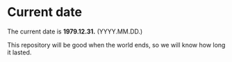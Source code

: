 # Current date

The current date is **1979.12.31.** (YYYY.MM.DD.)

This repository will be good when the world ends, so we will know how long it lasted.